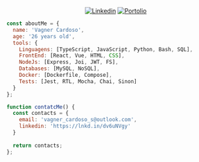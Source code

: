<div align="center">
  <a href="https://www.linkedin.com/in/vagner-cardos-santos/" target="_blank" rel="external"><img src="https://img.shields.io/badge/LinkedIn-0077B5?style=for-the-badge&logo=linkedin&logoColor=white" alt="Linkedin"></a>
  <a href="https://kadraknb.github.io" target="_blank"><img src="https://img.shields.io/badge/Portfolio-%23000000.svg?style=for-the-badge&logo=firefox&logoColor=#FF7139" alt="Portolio"></a> 
</div>

```JavaScript
const aboutMe = {
  name: 'Vagner Cardoso',
  age: '26 years old',
  tools: {
    Linguagens: [TypeScript, JavaScript, Python, Bash, SQL],
    FrontEnd: [React, Vue, HTML, CSS],
    NodeJs: [Express, Joi, JWT, FS],
    Databases: [MySQL, NoSQL],
    Docker: [Dockerfile, Compose],
    Tests: [Jest, RTL, Mocha, Chai, Sinon]
  }
};

function contatcMe() {
  const contacts = {
    email: 'vagner_cardoso_s@outlook.com',
    linkedin: 'https://lnkd.in/dv6uNVgy'
  }
  
  return contacts;
};
```
<!--
| ![](http://github-profile-summary-cards.vercel.app/api/cards/profile-details?username=kadraknb&theme=github_dark) | ![](http://github-profile-summary-cards.vercel.app/api/cards/stats?username=kadraknb&theme=github_dark) |
| :-: | :-: |
-->


<!--
<div align="center">
  
 ![](http://github-profile-summary-cards.vercel.app/api/cards/stats?username=kadraknb&theme=github_dark) 
</div>
-->
